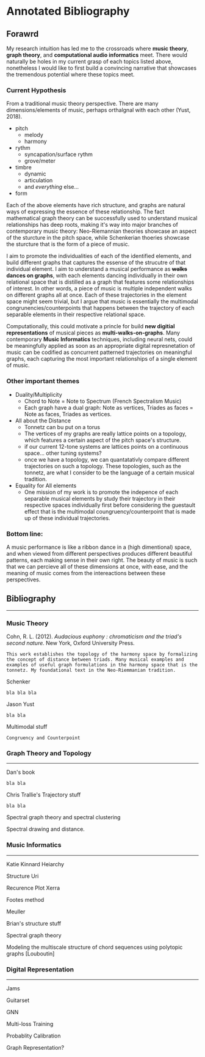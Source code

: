 # Annotated Bibliography

## Forawrd
My research intuition has led me to the crossroads where **music theory**, **graph theory**, and **computational audio informatics** meet.
There would naturally be holes in my current grasp of each topics listed above, nonetheless I would like to first build a convincing narrative that showcases the tremendous potential where these topics meet.

### Current Hypothesis
From a traditional music theory perspective. 
There are many dimensions/elements of music, perhaps orthalgnal with each other (Yust, 2018).
- pitch
    - melody
    - harmony
- rythm
    - syncapation/surface rythm
    - grove/meter
- timbre
    - dynamic
    - articulation
    - and *everything* else...
- form

Each of the above elements have rich structure, and graphs are natural ways of expressing the essence of these relationship.
The fact mathematical graph theory can be successfully used to understand musical relationships has deep roots, making it's way into major branches of contemporary music theory: Neo-Riemannian theories showcase an aspect of the sturcture in the pitch space, while Schenkerian thoeries showcase the sturcture that is the form of a piece of music.

I aim to promote the individualities of each of the identified elements, and build different graphs that captures the essense of the strucutre of that individual element.
I aim to understand a musical performance as **~~walks~~ dances on graphs**, with each elements dancing individually in their own relational space that is distilled as a graph that features some relationships of interest. In other words, a piece of music is multiple independent walks on different graphs all at once. Each of these trajectories in the element space might seem trivial, but I argue that music is essentially the multimodal congrunencies/counterpoints that happens between the trajectory of each separable elements in their respective relational space.

Computationally, this could motivate a princle for build **new digitial representations** of musical pieces as **multi-walks-on-graphs**. Many contemporary **Music Informatics** techniques, including neural nets, could be meaningfully applied as soon as an appropriate digital represnetation of music can be codified as concurrent patterned trajectories on meaningful graphs, each capturing the most important relationships of a single element of music.

### Other important themes
- Duality/Multiplicity
    - Chord to Note = Note to Spectrum (French Spectralism Music)
    - Each graph have a dual graph: Note as vertices, Triades as faces = Note as faces, Triades as vertices. 
- All about the Distance
    - Tonnetz can bu put on a torus
    - The vertices of my graphs are really lattice points on a topology, which features a certain aspect of the pitch space's structure.
    - if our current 12-tone systems are lattices points on a continuous space... other tuning systems?
    - once we have a topology, we can quantatativly compare different trajectories on such a topology. These topologies, such as the tonnetz, are what I consider to be the language of a certain musical tradition.
- Equality for All elements
    - One mission of my work is to promote the indepence of each separable musical elements by study their trajectory in their respective spaces individually first before considering the guestault effect that is the multimodal coungruency/counterpoint that is made up of these individual trajectories.

### Bottom line:
A music performance is like a ribbon dance in a (high dimentional) space, and when viewed from different perspectives produces different beautiful patterns, each making sense in their own right.
The beauty of music is such that we can percieve all of these dimensions at once, with ease, and the meaning of music comes from the intereactions between these perspectives.


## Bibliography
---------

### Music Theory

Cohn, R. L. (2012). _Audacious euphony : chromaticism and the triad's second nature._ New York, Oxford University Press.

    This work establishes the topology of the harmony space by formalizing the concept of distance between triads. Many musical examples and examples of useful graph formulations in the harmony space that is the tonnetz. My foundational text in the Neo-Riemmanian tradition.

Schenker

    bla bla bla

Jason Yust

    bla bla

Multimodal stuff

    Congruency and Counterpoint

### Graph Theory and Topology
---------
Dan's book

    bla bla

Chris Trallie's Trajectory stuff

    bla bla

Spectral graph theory and spectral clustering

Spectral drawing and distance.


### Music Informatics
---------
Katie Kinnard Heiarchy

Structure Uri

Recurence Plot Xerra

Footes method

Meuller 

Brian's structure stuff

Spectral graph theory

Modeling the multiscale structure of chord sequences using polytopic graphs [Louboutin]


### Digital Representation
---------
Jams

Guitarset

GNN

Multi-loss Training

Probablity Calibration

Graph Representation?